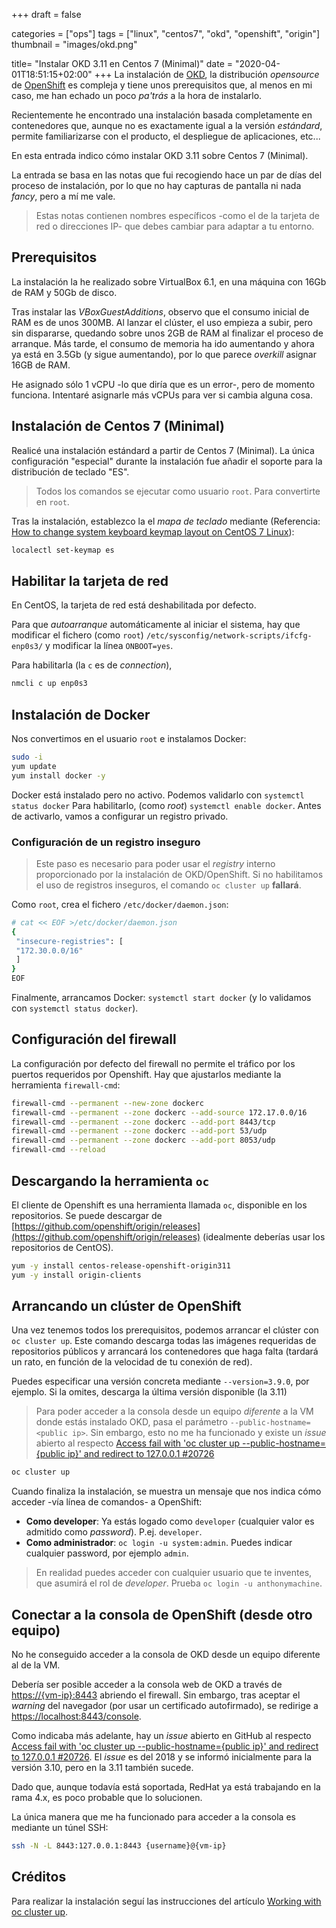 +++
draft = false

categories = ["ops"]
tags = ["linux", "centos7", "okd", "openshift", "origin"]
thumbnail = "images/okd.png"

title=  "Instalar OKD 3.11 en Centos 7 (Minimal)"
date = "2020-04-01T18:51:15+02:00"
+++
La instalación de [OKD](https://www.okd.io/), la distribución *opensource* de [OpenShift](https://www.openshift.com/) es compleja y tiene unos prerequisitos que, al menos en mi caso, me han echado un poco *pa'trás* a la hora de instalarlo.

Recientemente he encontrado una instalación basada completamente en contenedores que, aunque no es exactamente igual a la versión *estándard*, permite familiarizarse con el producto, el despliegue de aplicaciones, etc...

En esta entrada indico cómo instalar OKD 3.11 sobre Centos 7 (Minimal).
<!--more-->

La entrada se basa en las notas que fui recogiendo hace un par de días del proceso de instalación, por lo que no hay capturas de pantalla ni nada *fancy*, pero a mí me vale.

> Estas notas contienen nombres específicos -como el de la tarjeta de red o direcciones IP- que debes cambiar para adaptar a tu entorno.

## Prerequisitos

La instalación la he realizado sobre VirtualBox 6.1, en una máquina con 16Gb de RAM y 50Gb de disco.

Tras instalar las *VBoxGuestAdditions*, observo que el consumo inicial de RAM es de unos 300MB. Al lanzar el clúster, el uso empieza a subir, pero sin dispararse, quedando sobre unos 2GB de RAM al finalizar el proceso de arranque. Más tarde, el consumo de memoria ha ido aumentando y ahora ya está en 3.5Gb (y sigue aumentando), por lo que parece *overkill* asignar 16GB de RAM.

He asignado sólo 1 vCPU -lo que diría que es un error-, pero de momento funciona. Intentaré asignarle más vCPUs para ver si cambia alguna cosa.

## Instalación de Centos 7 (Minimal)

Realicé una instalación estándard a partir de Centos 7 (Minimal). La única configuración "especial" durante la instalación fue añadir el soporte para la distribución de teclado "ES".

> Todos los comandos se ejecutar como usuario `root`. Para convertirte en `root`.

Tras la instalación, establezco la el *mapa de teclado* mediante (Referencia: [How to change system keyboard keymap layout on CentOS 7 Linux](https://linuxconfig.org/how-to-change-system-keyboard-keymap-layout-on-centos-7-linux)):

```bash
localectl set-keymap es
```

## Habilitar la tarjeta de red

En CentOS, la tarjeta de red está deshabilitada por defecto.

Para que *autoarranque* automáticamente al iniciar el sistema, hay que modificar el fichero (como `root`) `/etc/sysconfig/network-scripts/ifcfg-enp0s3/` y modificar la línea `ONBOOT=yes`.

Para habilitarla (la `c` es de *connection*),

```bash
nmcli c up enp0s3
```

## Instalación de Docker

Nos convertimos en el usuario `root` e instalamos Docker:

```bash
sudo -i
yum update
yum install docker -y
```

Docker está instalado pero no activo. Podemos validarlo con `systemctl status docker`
Para habilitarlo, (como *root*) `systemctl enable docker`. Antes de activarlo, vamos a configurar un registro privado.

### Configuración de un registro inseguro

> Este paso es necesario para poder usar el *registry* interno proporcionado por la instalación de OKD/OpenShift. Si no habilitamos el uso de registros inseguros, el comando `oc cluster up` **fallará**.

Como `root`, crea el fichero `/etc/docker/daemon.json`:

```bash
# cat << EOF >/etc/docker/daemon.json
{
 "insecure-registries": [
 "172.30.0.0/16"
 ]
}
EOF
```

Finalmente, arrancamos Docker: `systemctl start docker` (y lo validamos con `systemctl status docker`).

## Configuración del firewall

La configuración por defecto del firewall no permite el tráfico por los puertos requeridos por Openshift. Hay que ajustarlos mediante la herramienta `firewall-cmd`:

```bash
firewall-cmd --permanent --new-zone dockerc
firewall-cmd --permanent --zone dockerc --add-source 172.17.0.0/16
firewall-cmd --permanent --zone dockerc --add-port 8443/tcp
firewall-cmd --permanent --zone dockerc --add-port 53/udp
firewall-cmd --permanent --zone dockerc --add-port 8053/udp
firewall-cmd --reload
```

## Descargando la herramienta `oc`

El cliente de Openshift es una herramienta llamada `oc`, disponible en los repositorios. Se puede descargar de [https://github.com/openshift/origin/releases](https://github.com/openshift/origin/releases) (idealmente deberías usar los repositorios de CentOS).

```bash
yum -y install centos-release-openshift-origin311
yum -y install origin-clients
```

## Arrancando un clúster de OpenShift

Una vez tenemos todos los prerequisitos, podemos arrancar el clúster con `oc cluster up`. Este comando descarga todas las imágenes requeridas de repositorios públicos y arrancará los contenedores que haga falta (tardará un rato, en función de la velocidad de tu conexión de red).

Puedes especificar una versión concreta mediante `--version=3.9.0`, por ejemplo. Si la omites, descarga la última versión disponible (la 3.11)

> Para poder acceder a la consola desde un equipo *diferente* a la VM donde estás instalado OKD, pasa el parámetro `--public-hostname=<public ip>`. Sin embargo, esto no me ha funcionado y existe un *issue* abierto al respecto [Access fail with 'oc cluster up --public-hostname={public ip}' and redirect to 127.0.0.1 #20726](https://github.com/openshift/origin/issues/20726)

```bash
oc cluster up
```

Cuando finaliza la instalación, se muestra un mensaje que nos indica cómo acceder -vía línea de comandos- a OpenShift:

- **Como developer**: Ya estás logado como `developer` (cualquier valor es admitido como *password*). P.ej. `developer`.
- **Como administrador**: `oc login -u system:admin`. Puedes indicar cualquier password, por ejemplo `admin`.

> En realidad puedes acceder con cualquier usuario que te inventes, que asumirá el rol de *developer*. Prueba `oc login -u anthonymachine`.

## Conectar a la consola de OpenShift (desde otro equipo)

No he conseguido acceder a la consola de OKD desde un equipo diferente al de la VM.

Debería ser posible acceder a la consola web de OKD a través de [https://{vm-ip}:8443](https://{vm-ip}:8443) abriendo el firewall. Sin embargo, tras aceptar el *warning* del navegador (por usar un certificado autofirmado), se redirige a [https://localhost:8443/console](https://localhost:8443/console).

Como indicaba más adelante, hay un *issue* abierto en GitHub al respecto [Access fail with 'oc cluster up --public-hostname={public ip}' and redirect to 127.0.0.1 #20726](https://github.com/openshift/origin/issues/20726). El *issue* es del 2018 y se informó inicialmente para la versión 3.10, pero en la 3.11 también sucede.

Dado que, aunque todavía está soportada, RedHat ya está trabajando en la rama 4.x, es poco probable que lo solucionen.

La única manera que me ha funcionado para acceder a la consola es mediante un túnel SSH:

```bash
ssh -N -L 8443:127.0.0.1:8443 {username}@{vm-ip}
```

## Créditos

Para realizar la instalación seguí las instrucciones del artículo [Working with oc cluster up](https://medium.com/@fabiojose/working-with-oc-cluster-up-a052339ea219).
